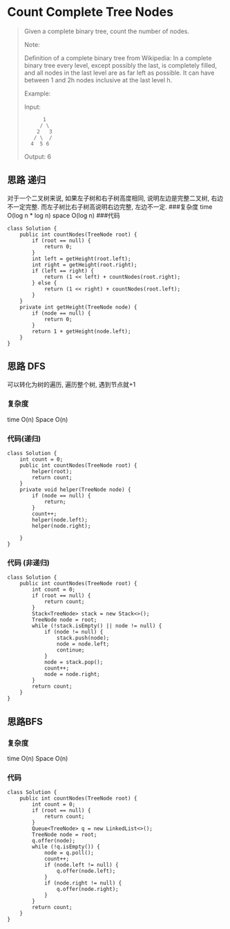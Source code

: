 # Count Complete Tree Nodes
> Given a complete binary tree, count the number of nodes.
> 
> Note:
> 
> Definition of a complete binary tree from Wikipedia:
> In a complete binary tree every level, except possibly the last, is completely filled, and all nodes in the last level are as far left as possible. It can have between 1 and 2h nodes inclusive at the last level h.
> 
> Example:
> 
> Input: 
> 
> 		    1
> 		   / \
> 		  2   3
> 		 / \  /
> 		4  5 6
> 
> Output: 6

## 思路 递归
对于一个二叉树来说, 如果左子树和右子树高度相同, 说明左边是完整二叉树, 右边不一定完整. 而左子树比右子树高说明右边完整, 左边不一定.
###复杂度
time O(log n * log n)  space O(log n)
###代码

```
class Solution {
    public int countNodes(TreeNode root) {
        if (root == null) {
            return 0;
        }
        int left = getHeight(root.left);
        int right = getHeight(root.right);
        if (left == right) {
            return (1 << left) + countNodes(root.right);
        } else {
            return (1 << right) + countNodes(root.left);
        }
    }
    private int getHeight(TreeNode node) {
        if (node == null) {
            return 0;
        }
        return 1 + getHeight(node.left);
    }
}
```

## 思路 DFS
可以转化为树的遍历, 遍历整个树, 遇到节点就+1
### 复杂度
time O(n) Space O(n)
### 代码(递归)
```
class Solution {
    int count = 0;
    public int countNodes(TreeNode root) {
        helper(root);
        return count;
    }
    private void helper(TreeNode node) {
        if (node == null) {
            return;
        }
        count++;
        helper(node.left);
        helper(node.right);
        
    }
}

```
### 代码 (非递归)

```
class Solution {
    public int countNodes(TreeNode root) {
        int count = 0;
        if (root == null) {
            return count;
        }
        Stack<TreeNode> stack = new Stack<>();
        TreeNode node = root;
        while (!stack.isEmpty() || node != null) {
            if (node != null) {
                stack.push(node);
                node = node.left;
                continue;
            }
            node = stack.pop();
            count++;
            node = node.right;
        }
        return count;
    }
}

```
## 思路BFS
### 复杂度
time O(n) Space O(n)
### 代码
```
class Solution {
    public int countNodes(TreeNode root) {
        int count = 0;
        if (root == null) {
            return count;
        }
        Queue<TreeNode> q = new LinkedList<>();
        TreeNode node = root;
        q.offer(node);
        while (!q.isEmpty()) {
            node = q.poll();
            count++;
            if (node.left != null) {
                q.offer(node.left);
            }
            if (node.right != null) {
                q.offer(node.right);
            }
        }
        return count;
    }
}
```